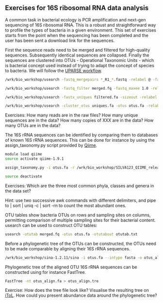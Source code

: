 
Exercises for 16S ribosomal RNA data analysis
-----

A common task in bacterial ecology is PCR amplification and next-gen sequencing of 16S ribosomal RNA. This is a robust and straightforward way to profile the types of bacteria in a given environment. This set of exercises starts from the point when the sequencing has been completed and the user has been sent a download link for the sequences.

First the sequence reads need to be merged and filtered for high-quality sequences. Subsequently identical sequences are collapsed. Finally the sequences are clustered into OTUs - Operational Taxonomic Units - which is bacterial concept used instead of trying to adapt the concept of species to bacteria. We will follow the [UPARSE workflow](https://www.drive5.com/usearch/manual/ex_min2.html).

```bash
/wrk/bio_workshop/usearch -fastq_mergepairs *_R1_*.fastq -relabel @ -fastqout merged.fq

/wrk/bio_workshop/usearch -fastq_filter merged.fq -fastq_maxee 1.0 -relabel Filt -fastaout filtered.fa

/wrk/bio_workshop/usearch -fastx_uniques filtered.fa -sizeout -relabel Uniq -fastaout uniques.fa

/wrk/bio_workshop/usearch -cluster_otus uniques.fa -otus otus.fa -relabel Otu
```

Exercises:
How many reads are in the raw files?
How many unique sequences are in the data?
How many copies of XXX are in the data?
How many OTUs are in the data?


The 16S rRNA sequences can be identified by comparing them to databases of known 16S rRNA sequences. This can be done for instance by using the assign_taxonomy.py script provided by [Qiime](http://qiime.org).

```bash
module load qiime
source activate qiime-1.9.1

assign_taxonomy.py -i otus.fa -r /wrk/bio_workshop/SILVA123_QIIME_release/rep_set/rep_set_16S_only/99/99_otus_16S.fasta -t /wrk/bio_workshop/SILVA123_QIIME_release/taxonomy/16S_only/99/consensus_taxonomy_all_levels.txt -o silva_bac_taxonomy

source deactivate
```

Exercises:
Which are the three most common phyla, classes and genera in the data set?

Hint: use two successive awk commands with different delimiters, and pipe to | sort | uniq -c | sort -rn to count the most abundant ones.


OTU tables show bacteria OTUs on rows and sampling sites on columns, permitting comparison of multiple sampling sites for their bacterial content. usearch can be used to construct OTU tables:

```bash
usearch -otutab merged.fq -otus otus.fa -otutabout otutab.txt
```


Before a phylogenetic tree of the OTUs can be constructed, the OTUs need to be made comparable by aligning their 16S rRNA sequences.

```bash
/wrk/bio_workshop/sina-1.2.11/sina -i otus.fa --intype fasta -o otus_align.fa --outtype fasta --ptdb /wrk/bio_workshop/sina-1.2.11/SSURef_119_SILVA_14_07_14_opt.arb
```


Phylogenetic tree of the aligned OTU 16S rRNA sequences can be constructed using for instance FastTree.

```bash
FastTree -nt otus_align.fa > otus_align.tre
```

Exercise:
How does the tree file look like?
Visualise the resulting tree on [iToL](http://itol.embl.de).
How could you present abundance data around the phylogenetic tree?

